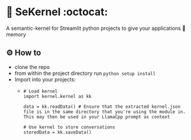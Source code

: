 # 📝 SeKernel :octocat:
A semantic-kernel for Streamlit python projects to give your applications 🧠 memory

## ⚙️ How to
- clone the repo
- from within the project directory run `python setup install`
- Import into your projects:
  - ```
    # Load kernel
    import kernel.kernel as kk

    data = kk.readData() # Ensure that the extracted kernel.json file is in the same directory that you're using the module in. This may then be used in your LlamaCpp prompt as context

    # Use kernel to store conversations
    storedData = kk.saveData()
    ```
